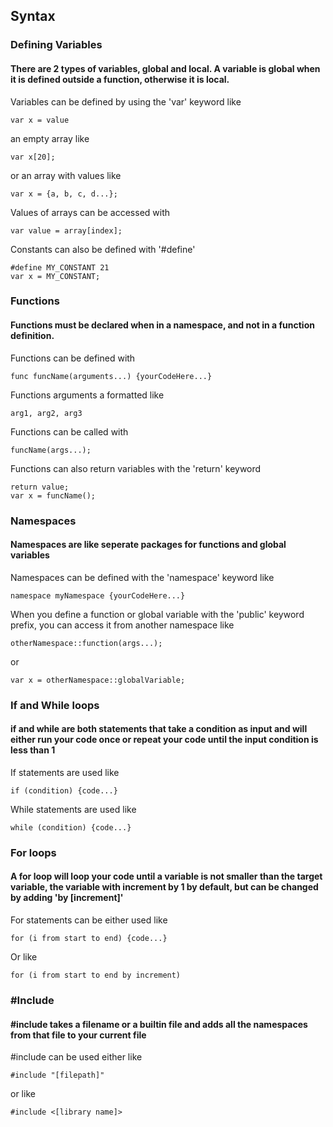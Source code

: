 ## Syntax
### Defining Variables
#### There are 2 types of variables, global and local. A variable is global when it is defined outside a function, otherwise it is local.
Variables can be defined by using the 'var' keyword like

    var x = value
an empty array like

    var x[20];

or an array with values like

    var x = {a, b, c, d...};

Values of arrays can be accessed with

    var value = array[index];

Constants can also be defined with '#define'

    #define MY_CONSTANT 21
    var x = MY_CONSTANT;

### Functions
#### Functions must be declared when in a namespace, and not in a function definition.
Functions can be defined with

    func funcName(arguments...) {yourCodeHere...}
Functions arguments a formatted like

    arg1, arg2, arg3
Functions can be called with

    funcName(args...);

Functions can also return variables with the 'return' keyword

    return value;
    var x = funcName();

### Namespaces
#### Namespaces are like seperate packages for functions and global variables
Namespaces can be defined with the 'namespace' keyword like

    namespace myNamespace {yourCodeHere...}

When you define a function or global variable with the 'public' keyword prefix, you can access it from another namespace like

    otherNamespace::function(args...);
or

    var x = otherNamespace::globalVariable;

### If and While loops
#### if and while are both statements that take a condition as input and will either run your code once or repeat your code until the input condition is less than 1
If statements are used like

    if (condition) {code...}

While statements are used like

    while (condition) {code...}

### For loops
#### A for loop will loop your code until a variable is not smaller than the target variable, the variable with increment by 1 by default, but can be changed by adding 'by \[increment]'
For statements can be either used like

    for (i from start to end) {code...}
Or like

    for (i from start to end by increment)

### #Include
#### #include takes a filename or a builtin file and adds all the namespaces from that file to your current file
#include can be used either like

    #include "[filepath]"

or like

    #include <[library name]>